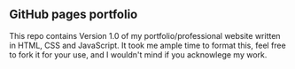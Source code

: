 ## GitHub pages portfolio

This repo contains Version 1.0 of my portfolio/professional website written in HTML, CSS and JavaScript. It took me ample time to format this, feel free to fork it for your use, and I wouldn't mind if you acknowlege my work.
